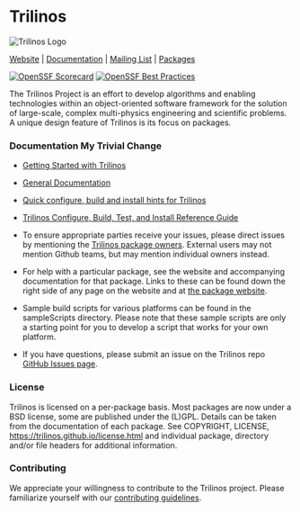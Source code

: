 # Trilinos
![Trilinos Logo](https://trilinos.github.io/images/trilinos.jpg)

[Website](https://trilinos.github.io) |
[Documentation](https://trilinos.github.io/documentation.html) |
[Mailing List](https://trilinos.github.io/mail_lists.html) |
[Packages](http://trilinos.github.io/packages.html)


[![OpenSSF Scorecard](https://api.securityscorecards.dev/projects/github.com/trilinos/Trilinos/badge)](https://securityscorecards.dev/viewer/?uri=github.com/trilinos/Trilinos)
[![OpenSSF Best Practices](https://www.bestpractices.dev/projects/9452/badge)](https://www.bestpractices.dev/projects/9452)


The Trilinos Project is an effort to develop algorithms and enabling
technologies within an object-oriented software framework for the solution of
large-scale, complex multi-physics engineering and scientific problems. A
unique design feature of Trilinos is its focus on packages.


### Documentation My Trivial Change

- [Getting Started with Trilinos](https://trilinos.github.io/getting_started.html)

- [General Documentation](https://trilinos.github.io/documentation.html)

- [Quick configure, build and install hints for Trilinos](INSTALL.rst)

- [Trilinos Configure, Build, Test, and Install Reference Guide](https://trilinos.org/docs/files/TrilinosBuildReference.html)

- To ensure appropriate parties receive your issues, please direct issues by mentioning the
  [Trilinos package owners](https://github.com/trilinos/Trilinos/wiki/Trilinos-Package-Owners).
  External users may not mention Github teams, but may mention individual owners instead.

- For help with a particular package, see the website and accompanying
  documentation for that package. Links to these can be found down the
  right side of any page on the website and at [the package website](https://trilinos.github.io/packages.html).

- Sample build scripts for various platforms can be found in the
  sampleScripts directory.  Please note that these sample scripts are
  only a starting point for you to develop a script that works for
  your own platform.

- If you have questions, please submit an issue on the Trilinos repo 
  [GitHub Issues page](https://github.com/trilinos/Trilinos/issues).


### License

Trilinos is licensed on a per-package basis. Most packages are now
under a BSD license, some are published under the (L)GPL. Details
can be taken from the documentation of each package.  See COPYRIGHT,
LICENSE, https://trilinos.github.io/license.html and individual package,
directory and/or file headers for additional information.

### Contributing

We appreciate your willingness to contribute to the Trilinos project.  Please
familiarize yourself with our [contributing
guidelines](https://github.com/trilinos/Trilinos/blob/master/CONTRIBUTING.md).
